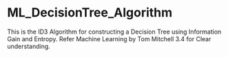 # ML_DecisionTree_Algorithm

This is the ID3 Algorithm for constructing a Decision Tree using Information Gain and Entropy.
Refer Machine Learning by Tom Mitchell 3.4 for Clear understanding.
